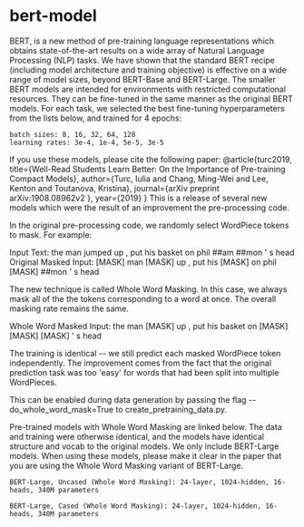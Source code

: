 # bert-model
BERT, is a new method of pre-training language representations which obtains state-of-the-art results on a wide array of Natural Language Processing (NLP) tasks.
We have shown that the standard BERT recipe (including model architecture and training objective) is effective on a wide range of model sizes, beyond BERT-Base and BERT-Large. The smaller BERT models are intended for environments with restricted computational resources. They can be fine-tuned in the same manner as the original BERT models. 
For each task, we selected the best fine-tuning hyperparameters from the lists below, and trained for 4 epochs:

    batch sizes: 8, 16, 32, 64, 128
    learning rates: 3e-4, 1e-4, 5e-5, 3e-5
If you use these models, please cite the following paper:
    @article{turc2019,
    title={Well-Read Students Learn Better: On the Importance of Pre-training Compact Models},
    author={Turc, Iulia and Chang, Ming-Wei and Lee, Kenton and Toutanova, Kristina},
    journal={arXiv preprint arXiv:1908.08962v2 },
    year={2019}
    }
This is a release of several new models which were the result of an improvement the pre-processing code.

In the original pre-processing code, we randomly select WordPiece tokens to mask. For example:

Input Text: the man jumped up , put his basket on phil ##am ##mon ' s head Original Masked Input: [MASK] man [MASK] up , put his [MASK] on phil [MASK] ##mon ' s head

The new technique is called Whole Word Masking. In this case, we always mask all of the the tokens corresponding to a word at once. The overall masking rate remains the same.

Whole Word Masked Input: the man [MASK] up , put his basket on [MASK] [MASK] [MASK] ' s head

The training is identical -- we still predict each masked WordPiece token independently. The improvement comes from the fact that the original prediction task was too 'easy' for words that had been split into multiple WordPieces.

This can be enabled during data generation by passing the flag --do_whole_word_mask=True to create_pretraining_data.py.

Pre-trained models with Whole Word Masking are linked below. The data and training were otherwise identical, and the models have identical structure and vocab to the original models. We only include BERT-Large models. When using these models, please make it clear in the paper that you are using the Whole Word Masking variant of BERT-Large.


    BERT-Large, Uncased (Whole Word Masking): 24-layer, 1024-hidden, 16-heads, 340M parameters

    BERT-Large, Cased (Whole Word Masking): 24-layer, 1024-hidden, 16-heads, 340M parameters

